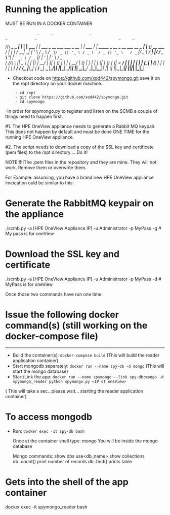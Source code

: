 # Running the application
MUST BE RUN IN A DOCKER CONTAINER


                  _     _                _                                      _            _                                    _     _
  /\/\  _   _ ___| |_  | |__   ___    __| | ___  _ __   ___    ___  _ __     __| | ___   ___| | _____ _ __   _ __ ___   __ _  ___| |__ (_)_ __   ___
 /    \| | | / __| __| | '_ \ / _ \  / _` |/ _ \| '_ \ / _ \  / _ \| '_ \   / _` |/ _ \ / __| |/ / _ \ '__| | '_ ` _ \ / _` |/ __| '_ \| | '_ \ / _ \
/ /\/\ \ |_| \__ \ |_  | |_) |  __/ | (_| | (_) | | | |  __/ | (_) | | | | | (_| | (_) | (__|   <  __/ |    | | | | | | (_| | (__| | | | | | | |  __/
\/    \/\__,_|___/\__| |_.__/ \___|  \__,_|\___/|_| |_|\___|  \___/|_| |_|  \__,_|\___/ \___|_|\_\___|_|    |_| |_| |_|\__,_|\___|_| |_|_|_| |_|\___|

- Checkout code on https://github.com/xod442/spymongo.git save it on the /opt directory on your docker machine.

       - cd /opt
       - git clone https://github.com/xod442/spymongo.git
       - cd spymongo

-In order for spymongo.py to register and listen on the SCMB a couple of things need to happen first.

#1. The HPE OneView appliance needs to generate a Rabbit MQ keypair.
This does not happen by default and must be done ONE TIME for the running HPE OneView
appliance.

#2. The script needs to download a copy of the SSL key and certificate (pem files) to the /opt directory.....Do it!

NOTE!!!!!The .pem files in the repository and they are mine. They will not work. Remove them or overwrite them.

For Example: assuming, you have a brand new HPE OneView appliance invocation ould be similar to this:

# Generate the RabbitMQ keypair on the appliance

  ./scmb.py -a [HPE OneView Appliance IP] -u Administrator -p MyPass -g    # My pass is for oneView

# Download the SSL key and certificate

  ./scmb.py -a [HPE OneView Appliance IP] -u Administrator -p MyPass -d    # MyPass is for oneView

Once those two commands have run one time:

# Issue the following docker command(s) (still working on the docker-compose file)

---------------------------------------------------------------------------------------------------------
- Build the container(s): `docker-compose build`  (This will build the reader application container)
- Start mongodb separately: `docker run --name spy-db -d mongo` (This will start the mongo database)
- Start/Link the app: `docker run --name spymongo --link spy-db:mongo -d spymongo_reader python spymongo.py <IP of oneView>`

( This will take a sec...please wait... starting the reader application container)


# To access mongodb
- Run: `docker exec -it spy-db bash`

  Once at the container shell type: mongo
  You will be inside the mongo database

  Mongo commands:
  show dbs
  use<db_name>
  show collections
  db.<collection-name>.count()  print number of records
  db.<collection-name>.find()   prints table


# Gets into the shell of the app container
docker exec -it spymongo_reader bash
